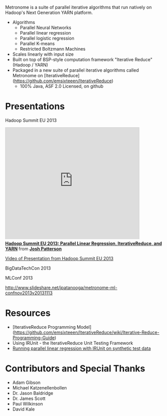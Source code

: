 Metronome is a suite of parallel iterative algorithms that run natively on Hadoop's Next Generation YARN platform. 

*  Algorithms
	* Parallel Neural Networks
	* Parallel linear regression
    * Parallel logistic regression
    * Parallel K-means
    * Restricted Boltzmann Machines
* Scales linearly with input size
* Built on top of BSP-style computation framework "Iterative Reduce" (Hadoop / YARN)
* Packaged in a new suite of parallel iterative algorithms called Metronome on [IterativeReduce] (https://github.com/emsixteeen/IterativeReduce)
    * 100% Java, ASF 2.0 Licensed, on github


# Presentations

Hadoop Summit EU 2013

<iframe src="http://www.slideshare.net/slideshow/embed_code/17636499" width="427" height="356" frameborder="0" marginwidth="0" marginheight="0" scrolling="no" style="border:1px solid #CCC;border-width:1px 1px 0;margin-bottom:5px" allowfullscreen webkitallowfullscreen mozallowfullscreen> </iframe> <div style="margin-bottom:5px"> <strong> <a href="http://www.slideshare.net/jpatanooga/hadoop-summit-eu-2013-parallel-linear-regression-iterativereduce-and-yarn" title="Hadoop Summit EU 2013: Parallel Linear Regression, IterativeReduce, and YARN" target="_blank">Hadoop Summit EU 2013: Parallel Linear Regression, IterativeReduce, and YARN</a> </strong> from <strong><a href="http://www.slideshare.net/jpatanooga" target="_blank">Josh Patterson</a></strong> </div>

[Video of Presentation from Hadoop Summit EU 2013](http://www.youtube.com/watch?feature=player_embedded&v=rwiy_YhbxiI)

BigDataTechCon 2013


MLConf 2013

http://www.slideshare.net/jpatanooga/metronome-ml-confnov2013v20131113

# Resources
* [IterativeReduce Programming Model] (https://github.com/emsixteeen/IterativeReduce/wiki/Iterative-Reduce-Programming-Guide)
* Using IRUnit - the IterativeReduce Unit Testing Framework
* [Running parallel linear regression with IRUnit on synthetic test data](https://github.com/jpatanooga/Metronome/wiki/Running-Parallel-Linear-Regression)

# Contributors and Special Thanks
* Adam Gibson
* Michael Katzenellenbollen
* Dr. Jason Baldridge
* Dr. James Scott
* Paul Wilkinson
* David Kale


